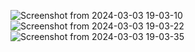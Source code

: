 ![Screenshot from 2024-03-03 19-03-10](https://github.com/abdelrahmanShabaan/hms_odoo_app/assets/48605080/5a2da62b-f2c1-4043-bbda-164cf245444c)
![Screenshot from 2024-03-03 19-03-22](https://github.com/abdelrahmanShabaan/hms_odoo_app/assets/48605080/e5c5a585-7fea-4d8b-9b23-4b79d34c32ae)
![Screenshot from 2024-03-03 19-03-35](https://github.com/abdelrahmanShabaan/hms_odoo_app/assets/48605080/12420271-b320-4680-ac64-002f5131d18e)
